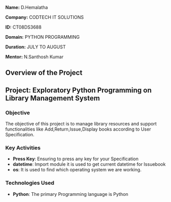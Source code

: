 **Name:** D.Hemalatha

**Company:** CODTECH IT SOLUTIONS

**ID:** CT08DS3688

**Domain:** PYTHON PROGRAMMING

**Duration:** JULY TO AUGUST

**Mentor:** N.Santhosh Kumar


## Overview of the Project

## Project: Exploratory Python Programming on Library Management System

### Objective

The objective of this project is to manage library resources and support functionalities like Add,Return,Issue,Display books according to User Specification.


### Key Activities

- **Press Key**: Ensuring to press any key for your Specification
- **datetime**: Import module it is used to get current datetime for Issuebook
- **os**: It is used to find which operating system we are working. 

### Technologies Used

- **Python**: The primary Programming language is Python


